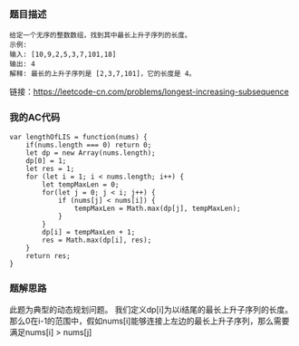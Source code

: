 ### 题目描述
```
给定一个无序的整数数组，找到其中最长上升子序列的长度。
示例:
输入: [10,9,2,5,3,7,101,18]
输出: 4 
解释: 最长的上升子序列是 [2,3,7,101]，它的长度是 4。
```
链接：https://leetcode-cn.com/problems/longest-increasing-subsequence

### 我的AC代码
```
var lengthOfLIS = function(nums) {
    if(nums.length === 0) return 0;
    let dp = new Array(nums.length);
    dp[0] = 1;
    let res = 1;
    for (let i = 1; i < nums.length; i++) {
        let tempMaxLen = 0;
        for(let j = 0; j < i; j++) {
            if (nums[j] < nums[i]) {
                tempMaxLen = Math.max(dp[j], tempMaxLen);
            }
        }
        dp[i] = tempMaxLen + 1;
        res = Math.max(dp[i], res);
    }
    return res;
}
```

### 题解思路
此题为典型的动态规划问题。
我们定义dp[i]为以i结尾的最长上升子序列的长度。
那么0在i-1的范围中，假如nums[i]能够连接上左边的最长上升子序列，那么需要满足nums[i] > nums[j]



